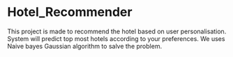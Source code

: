 # Hotel_Recommender

This project is made to recommend the hotel based on user personalisation. System will predict top most hotels according to your preferences.
We uses Naive bayes Gaussian algorithm to salve the problem.
